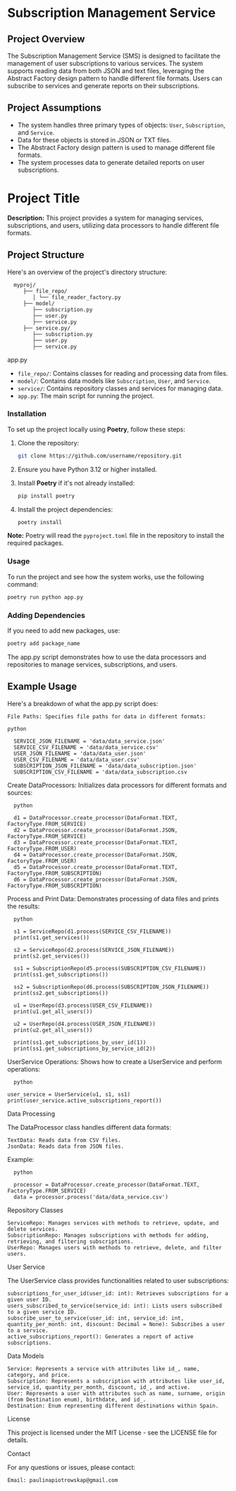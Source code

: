 # Subscription Management Service


## Project Overview

The Subscription Management Service (SMS) is designed to facilitate the management of user subscriptions to various services. The system supports reading data from both JSON and text files, leveraging the Abstract Factory design pattern to handle different file formats. Users can subscribe to services and generate reports on their subscriptions.

## Project Assumptions

- The system handles three primary types of objects: `User`, `Subscription`, and `Service`.
- Data for these objects is stored in JSON or TXT files.
- The Abstract Factory design pattern is used to manage different file formats.
- The system processes data to generate detailed reports on user subscriptions.

# Project Title

**Description:** This project provides a system for managing services, subscriptions, and users, utilizing data processors to handle different file formats.

## Project Structure

Here's an overview of the project's directory structure:

      myproj/ 
         ├── file_repo/ 
            │ └── file_reader_factory.py 
         ├── model/ 
            ├── subscription.py 
            ├── user.py 
            ├── service.py
         ├── service.py/ 
            ├── subscription.py 
            ├── user.py 
            ├── service.py
app.py


- `file_repo/`: Contains classes for reading and processing data from files.
- `model/`: Contains data models like `Subscription`, `User`, and `Service`.
- `service/`: Contains repository classes and services for managing data.
- `app.py`: The main script for running the project.


### Installation

To set up the project locally using **Poetry**, follow these steps:

1. Clone the repository:
   ```bash
   git clone https://github.com/username/repository.git
   ```

2. Ensure you have Python 3.12 or higher installed.

3. Install **Poetry** if it's not already installed:
   ```bash
   pip install poetry
   ```

4. Install the project dependencies:
   ```bash
   poetry install
   ```

**Note:** Poetry will read the `pyproject.toml` file in the repository to install the required packages.

### Usage

To run the project and see how the system works, use the following command:

```bash
poetry run python app.py
```

### Adding Dependencies

If you need to add new packages, use:

```bash
poetry add package_name
```


The app.py script demonstrates how to use the data processors and repositories to manage services, subscriptions, and users.

## Example Usage

Here's a breakdown of what the app.py script does:

    File Paths: Specifies file paths for data in different formats:

    python

      SERVICE_JSON_FILENAME = 'data/data_service.json'
      SERVICE_CSV_FILENAME = 'data/data_service.csv'
      USER_JSON_FILENAME = 'data/data_user.json'
      USER_CSV_FILENAME = 'data/data_user.csv'
      SUBSCRIPTION_JSON_FILENAME = 'data/data_subscription.json'
      SUBSCRIPTION_CSV_FILENAME = 'data/data_subscription.csv

 
Create DataProcessors: Initializes data processors for different formats and sources:


      python

      d1 = DataProcessor.create_processor(DataFormat.TEXT, FactoryType.FROM_SERVICE)
      d2 = DataProcessor.create_processor(DataFormat.JSON, FactoryType.FROM_SERVICE)
      d3 = DataProcessor.create_processor(DataFormat.TEXT, FactoryType.FROM_USER)
      d4 = DataProcessor.create_processor(DataFormat.JSON, FactoryType.FROM_USER)
      d5 = DataProcessor.create_processor(DataFormat.TEXT, FactoryType.FROM_SUBSCRIPTION)
      d6 = DataProcessor.create_processor(DataFormat.JSON, FactoryType.FROM_SUBSCRIPTION)

Process and Print Data: Demonstrates processing of data files and prints the results:

      python

      s1 = ServiceRepo(d1.process(SERVICE_CSV_FILENAME))
      print(s1.get_services())

      s2 = ServiceRepo(d2.process(SERVICE_JSON_FILENAME))
      print(s2.get_services())

      ss1 = SubscriptionRepo(d5.process(SUBSCRIPTION_CSV_FILENAME))
      print(ss1.get_subscriptions())

      ss2 = SubscriptionRepo(d6.process(SUBSCRIPTION_JSON_FILENAME))
      print(ss2.get_subscriptions())

      u1 = UserRepo(d3.process(USER_CSV_FILENAME))
      print(u1.get_all_users())

      u2 = UserRepo(d4.process(USER_JSON_FILENAME))
      print(u2.get_all_users())

      print(ss1.get_subscriptions_by_user_id(1))
      print(ss1.get_subscriptions_by_service_id(2))

UserService Operations: Shows how to create a UserService and perform operations:

      python

    user_service = UserService(u1, s1, ss1)
    print(user_service.active_subscriptions_report())

Data Processing

The DataProcessor class handles different data formats:

    TextData: Reads data from CSV files.
    JsonData: Reads data from JSON files.

Example:

      python

      processor = DataProcessor.create_processor(DataFormat.TEXT, FactoryType.FROM_SERVICE)
      data = processor.process('data/data_service.csv')

Repository Classes

    ServiceRepo: Manages services with methods to retrieve, update, and delete services.
    SubscriptionRepo: Manages subscriptions with methods for adding, retrieving, and filtering subscriptions.
    UserRepo: Manages users with methods to retrieve, delete, and filter users.

User Service

The UserService class provides functionalities related to user subscriptions:

    subscriptions_for_user_id(user_id: int): Retrieves subscriptions for a given user ID.
    users_subscribed_to_service(service_id: int): Lists users subscribed to a given service ID.
    subscribe_user_to_service(user_id: int, service_id: int, quantity_per_month: int, discount: Decimal = None): Subscribes a user to a service.
    active_subscriptions_report(): Generates a report of active subscriptions.

Data Models

    Service: Represents a service with attributes like id_, name, category, and price.
    Subscription: Represents a subscription with attributes like user_id, service_id, quantity_per_month, discount, id_, and active.
    User: Represents a user with attributes such as name, surname, origin (from Destination enum), birthdate, and id_.
    Destination: Enum representing different destinations within Spain.


License

This project is licensed under the MIT License - see the LICENSE file for details.

Contact

For any questions or issues, please contact:

    Email: paulinapiotrowskap@gmail.com